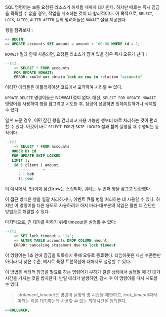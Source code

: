 SQL 명령어는 보통 요청된 리소스가 해제될 때까지 대기한다. 하지만 때로는 즉시 잠금을 획득할 수 없을 경우, 작업을 취소하는 것이 더 합리적이다.
이 목적으로, `SELECT`, `LOCK`, `ALTER`, `ALTER AFTER` 등의 명려어들은 `NOWAIT` 절을 제공한다.

행을 잠궈보자 : 

```sql
=> BEGIN;
=> UPDATE accounts SET amount = amount + 100.00 WHERE id = 1;
```

`NOWAIT` 절과 함께 사용되면, 요청된 리소스가 잠겨 있을 경우 즉시 오류가 난다 : 
```sql
--tx1
	=> SELECT * FROM accounts
	FOR UPDATE NOWAIT;
	ERROR: could not obtain lock on row in relation "accounts"
```

이러한 에러들은 애플리케이션 코드에서 포착하여 처리할 수 있다.

`UPDATE`,`DELETE` 명령어들은 NOWAIT절이 없다. 대신, `SELECT FOR UPDATE NOWAIT` 명령어를 사용하여 행을 잠그려고 시도한 후, 잠금이 성공하면 업데이트하거나 삭제할 수 있다.

일부 드문 경우, 이민 잠긴 행을 건너띄고 사용 가능한 행부터 바로 처리하는 것이 편리할 수 있다. 이것이 바로 `SELECT FOR`가 `SKIP LOCKED` 절과 함께 실행될 때 수행되는 동작이다 : 

```sql
--tx1
	=> SELECT * FROM accounts
   ORDER BY id
   FOR UPDATE SKIP LOCKED
   LIMIT 1;
    id | client | amount
	----+--------+--------
	  2 | bob
	  (1 row)
```

이 예시에서, 첫(이미 잠긴)row는 스킵되며, 쿼리는 두 번째 행을 잠그고 반환했다.

이 접근 방식은 행을 일괄 처리하거나, 이벤트 큐를 병렬 처리하는 데 사용할 수 있다.
하지만 이 명령어를 다른 용도로 사용하려고 하지 마라-대부분의 작업은 훨씬 더 간단한 방법으로 해결할 수 있다.

마지막으로, 긴 대기를 피하기 위해 timeout을 설정할 수 있다:

```sql
--tx1
	=> SET lock_timeout = '1s';
	=> ALTER TABLE accounts DROP COLUMN amount;
	ERROR: canceling statement due to lock timeout
```

이 명령어는 1초 안에 잠금을 획득하지 못해 오류로 종료했다. 타임아웃은 세션 수준뿐만 아니라 더 낮은 수준, 예시로 특정 트랜잭션에 대해서도 설정할 수 있다.

이 방법은 베타적 잠금을 필요로 하는 명령어가 부하가 걸린 상태에서 실행될 때 긴 대기 시간을 가지는 것을 방지한다. 만일 에러가 발생하면, 잠시 후 이 명령어를 다시 시도할 수 있다.

> *statement_timeout*은  명렁어 실행의 총 시간을 제한하고, *lock_timeout*파라미터는 락을 대기하는데 사용할 수 있는 최대시간을  정의한다.

```sql
=>ROLLBACK;
```